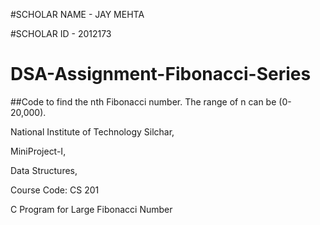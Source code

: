#SCHOLAR NAME - JAY MEHTA

#SCHOLAR ID - 2012173

# DSA-Assignment-Fibonacci-Series

##Code to find the nth Fibonacci number. The range of n can be (0-20,000).

National Institute of Technology Silchar,

 MiniProject-I, 

 Data Structures, 

 Course Code: CS 201

 C Program for Large Fibonacci Number
